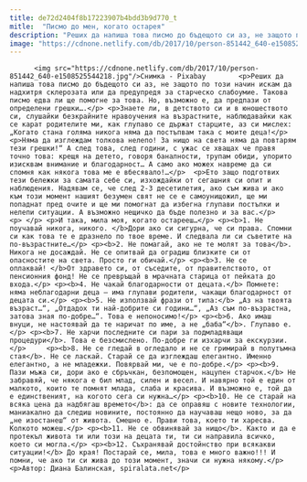```yaml
---
title: de72d2404f8b17223907b4bdd3b9d770_t
mitle:  "Писмо до мен, когато остарея"
description: "Реших да напиша това писмо до бъдещото си аз, не защото по този начин искам да надхитря склерозата или да предупредя за старческо слабоумие. Такова писмо едва ли ще помогне за това. Но, възможно е, да предпази от определени грешки…. Знаете ли, в детството си и в юношеството си, слушайки безкрайните нравоучения на възрастните, наблюдавайки …"
image: "https://cdnone.netlify.com/db/2017/10/person-851442_640-e1508525544218.jpg"
---
```


          <img src="https://cdnone.netlify.com/db/2017/10/person-851442_640-e1508525544218.jpg"/>Снимка - Pixabay        <p>Реших да напиша това писмо до бъдещото си аз, не защото по този начин искам да надхитря склерозата или да предупредя за старческо слабоумие. Такова писмо едва ли ще помогне за това. Но, възможно е, да предпази от определени грешки….</p> <p>Знаете ли, в детството си и в юношеството си, слушайки безкрайните нравоучения на възрастните, наблюдавайки как се карат родителите ми, как глупаво се държат старците, аз си мислех: „Когато стана голяма никога няма да постъпвам така с моите деца!</p>  <p>Няма да изглеждам толкова нелепо! За нищо на света няма да повтарям тези грешки!“ А след това, след години, с ужас се хващах че правя точно това: крещя на детето, говоря баналности, трупам обиди, упорито изисквам внимание и благодарност… А само ако можех навреме да си спомня как някога това ме е вбесявало!…</p>  <p>Ето защо подготвих тези бележки за самата себе си, изхождайки от сегашния си опит и наблюдения. Надявам се, че след 2-3 десетилетия, ако съм жива и ако към този момент нашият безумен свят не се е самоунищожил, ще ми попаднат пред очите и ще ми помогнат да избегна глупави постъпки и нелепи ситуации. А възможно нещичко да бъде полезно и за вас.</p>     <p> </p> <p>И така, мила моя, когато остарееш…</p> <p><b>1. Не поучавай никога, никого. </b>Дори ако си сигурна, че си права. Спомни си как това те е дразнело по твое време. И следвала ли си съветите на по-възрастните…</p> <p><b>2. Не помагай, ако не те молят за това</b>. Никога не досаждай. Не се опитвай да оградиш близките си от опасностите на света. Просто ги обичай.</p> <p><b>3. Не се оплаквай! </b>От здравето си, от съседите, от правителството, от пенсионния фонд! Не се превръщай в мрачната старица от пейката до входа.</p> <p><b>4. Не чакай благодарности от децата.</b> Помнете: няма неблагодарни деца – има глупави родители, чакащи благодарност от децата си.</p> <p><b>5. Не използвай фрази от типа:</b> „Аз на твоята възраст…“, „Отдадох ти най-добрите си години…“, „Аз съм по-възрастна, затова зная по-добре…“. Това е непоносимо!</p> <p><b>6. Ако имаш внуци, не настоявай да те наричат по име, а не „баба“</b>. Глупаво е.</p> <p><b>7. Не харчи последните си пари за подмладяващи процедури</b>. Това е безсмислено. По-добре ги изхарчи за екскурзии.</p>     <p><b>8. Не се гледай в огледало и не се гримирай в полутъмна стая</b>. Не се ласкай. Старай се да изглеждаш елегантно. Именно елегантно, а не младежки. Повярвай ми, че е по-добре.</p> <p><b>9. Пази мъжа си, дори ако е сбръчкан, безпомощен, нацупен старчок.</b> Не забравяй, че някога е бил млад, силен и весел. И навярно той е един от малкото, които те помнят млада, слаба и красива. И възможно е, той да е единственият, на когото сега си нужна…</p> <p><b>10. Не се старай на всяка цена да надбягаш времето</b>: да се оправяш с новите технологии, маниакално да следиш новините, постоянно да научаваш нещо ново, за да „не изостанеш“ от живота. Смешно е. Прави това, което ти харесва. Колкото можеш.</p> <p><b>11. Не се обвинявай за нищо</b>. Както и да е протекъл живота ти или този на децата ти, ти си направила всичко, което си могла.</p> <p><b>12. Съхранявай достойнство при всякакви ситуации!</b> До края! Постарай се, мила, това е много важно!!! И помни, че ако ти си жива до този момент, значи си нужна някому.</p> <p>Автор: Диана Балинская, spiralata.net</p>        